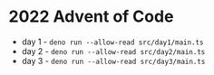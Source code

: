 # 2022 Advent of Code

- day 1 - `deno run --allow-read src/day1/main.ts`
- day 2 - `deno run --allow-read src/day2/main.ts`
- day 3 - `deno run --allow-read src/day3/main.ts`
